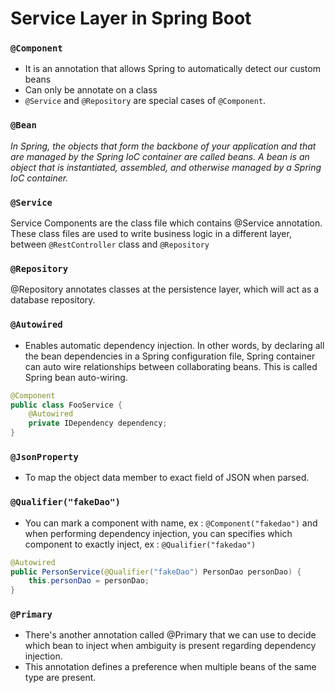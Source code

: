 # Service Layer in Spring Boot

### `@Component`

* It is an annotation that allows Spring to automatically detect our custom beans
* Can only be annotate on a class
* `@Service` and `@Repository` are special cases of `@Component`.

### `@Bean`

_In Spring, the objects that form the backbone of your application and that are managed by the Spring IoC container are called beans. A bean is an object that is instantiated, assembled, and otherwise managed by a Spring IoC container._

### `@Service`

Service Components are the class file which contains @Service annotation. These class files are used to write business logic in a different layer, between `@RestController` class and `@Repository`&#x20;

### `@Repository`

@Repository annotates classes at the persistence layer, which will act as a database repository.

### `@Autowired`

* Enables automatic dependency injection. In other words, by declaring all the bean dependencies in a Spring configuration file, Spring container can auto wire relationships between collaborating beans. This is called Spring bean auto-wiring.

```java
@Component
public class FooService {  
    @Autowired
    private IDependency dependency;
}
```

### `@JsonProperty`

* To map the object data member to exact field of JSON when parsed.

### `@Qualifier("fakeDao")`

* You can mark a component with name, ex : `@Component("fakedao")` and when performing dependency injection, you can specifies which component to exactly inject, ex : `@Qualifier("fakedao")`

```java
@Autowired
public PersonService(@Qualifier("fakeDao") PersonDao personDao) {
    this.personDao = personDao;
}
```

### `@Primary`

* There's another annotation called @Primary that we can use to decide which bean to inject when ambiguity is present regarding dependency injection.
* This annotation defines a preference when multiple beans of the same type are present.
